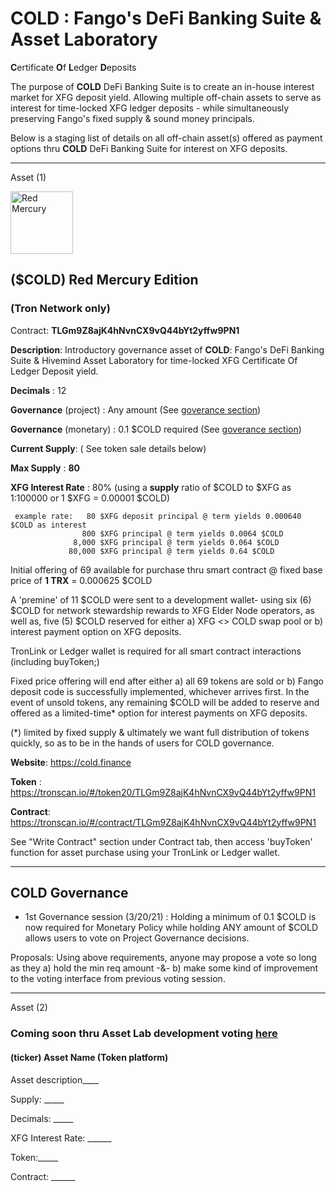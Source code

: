 
# COLD : Fango's DeFi Banking Suite & Asset Laboratory

 **C**ertificate **O**f **L**edger **D**eposits
 
 The purpose of **COLD** DeFi Banking Suite is to create an in-house interest market for XFG deposit yield.
 Allowing multiple off-chain assets to serve as interest for time-locked XFG ledger deposits - while simultaneously preserving Fango's fixed supply & sound money principals.

Below is a staging list of details on all off-chain asset(s) offered as payment options thru **COLD** DeFi Banking Suite for interest on XFG deposits.
 
-----------------------------------------------------------

Asset (1)

<img height="100px" width="100px" title="Red Mercury" src="https://raw.githubusercontent.com/FandomGold/COLD/9dc01d924ff9712a56d489db825ae6e8449fc2ba/B5F889A6-92A8-4A13-BD7B-0514983310EB.jpeg"><img/>

## ($COLD) Red Mercury Edition 
### (Tron Network only)

Contract: **TLGm9Z8ajK4hNvnCX9vQ44bYt2yffw9PN1**

**Description**: Introductory governance asset of **COLD**: Fango's DeFi Banking Suite & Hivemind Asset Laboratory for time-locked XFG Certificate Of Ledger Deposit yield.

**Decimals** : 12

**Governance** (project) : Any amount (See [goverance section](#cold-governance))

**Governance** (monetary) : 0.1 $COLD required (See [goverance section](#cold-governance))

**Current Supply**: ( See token sale details below)

**Max Supply** : **80**

**XFG Interest Rate** : 80%   (using a **supply** ratio of $COLD to $XFG as 1:100000 or 1 $XFG = 0.00001 $COLD) 

     example rate:   80 $XFG deposit principal @ term yields 0.000640 $COLD as interest
                    800 $XFG principal @ term yields 0.0064 $COLD
                  8,000 $XFG principal @ term yields 0.064 $COLD
                 80,000 $XFG principal @ term yields 0.64 $COLD
                                 
Initial offering of 69 available for purchase thru smart contract @ fixed base price of **1 TRX** = 0.000625 $COLD 

A 'premine' of 11 $COLD were sent to a development wallet- using six (6) $COLD for network stewardship rewards to XFG Elder Node operators, as well as, five (5) $COLD reserved for either a) XFG <> COLD swap pool or b) interest payment option on XFG deposits.

TronLink or Ledger wallet is required for all smart contract interactions (including buyToken;)

Fixed price offering will end after either a) all 69 tokens are sold or b) Fango deposit code is successfully implemented, whichever arrives first. 
In the event of unsold tokens, any remaining $COLD will be added to reserve and offered as a limited-time* option for interest payments on XFG deposits.  

(*) limited by fixed supply & ultimately we want full distribution of tokens quickly, so as to be in the hands of users for COLD governance.

**Website**: https://cold.finance

**Token** : https://tronscan.io/#/token20/TLGm9Z8ajK4hNvnCX9vQ44bYt2yffw9PN1

**Contract**: https://tronscan.io/#/contract/TLGm9Z8ajK4hNvnCX9vQ44bYt2yffw9PN1

See "Write Contract" section under Contract tab, then access 'buyToken' function for asset purchase using your TronLink or Ledger wallet.

------------------------------
<h2 id="cold-governance">COLD Governance</h2>
    
 -  1st Governance session (3/20/21) : Holding a minimum of 0.1 $COLD is now required for Monetary Policy while holding ANY amount of $COLD allows users to vote on Project Governance decisions.  

Proposals: Using above requirements, anyone may propose a vote so long as they a) hold the min req amount -&- b) make some kind of improvement to the voting interface from previous voting session.  

--------------------------------

Asset (2)

### Coming soon thru Asset Lab development voting [here](https://t.me/COLD_DeFi)


#### (ticker) Asset Name  (Token platform)

   
   Asset description____
      
   Supply: _____
   
   Decimals: _____
  
   XFG Interest Rate: ______
   
   Token:_____
   
   Contract: ______
   
